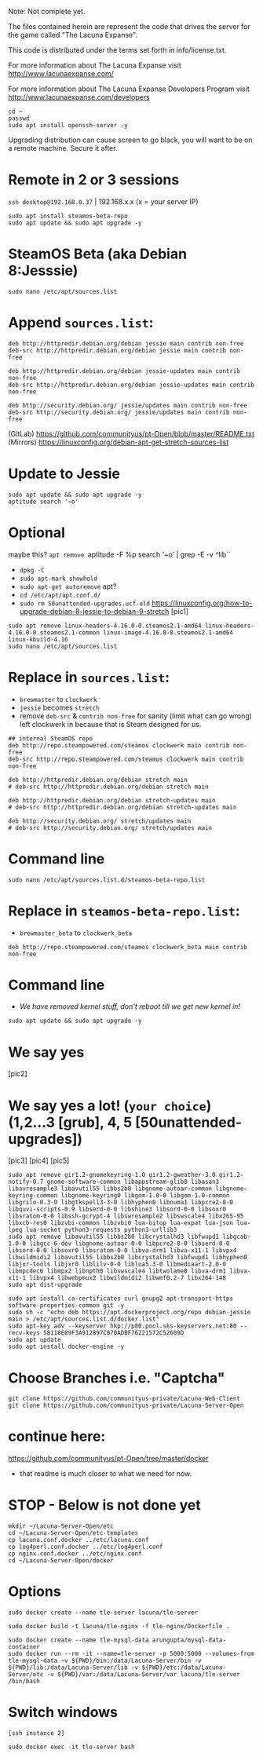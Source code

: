 Note: Not complete yet.

The files contained herein are represent the code that drives the server for the
game called "The Lacuna Expanse". 

This code is distributed under the terms set forth in info/license.txt.

For more information about The Lacuna Expanse visit http://www.lacunaexpanse.com/

For more information about The Lacuna Expanse Developers Program visit
http://www.lacunaexpanse.com/developers

```
cd ~
passwd
sudo apt install openssh-server -y
```
Upgrading distribution can cause screen to go black, you will want to be on a remote machine. Secure it after.
# Remote in 2 or 3 sessions
`ssh desktop@192.168.0.37`  |  192.168.x.x (x = your server IP)
```
sudo apt install steamos-beta-repo
sudo apt update && sudo apt upgrade -y
```
# SteamOS Beta (aka Debian 8:Jesssie)
```
sudo nano /etc/apt/sources.list
```
# Append `sources.list`:
```
deb http://httpredir.debian.org/debian jessie main contrib non-free
deb-src http://httpredir.debian.org/debian jessie main contrib non-free

deb http://httpredir.debian.org/debian jessie-updates main contrib non-free
deb-src http://httpredir.debian.org/debian jessie-updates main contrib non-free

deb http://security.debian.org/ jessie/updates main contrib non-free
deb-src http://security.debian.org/ jessie/updates main contrib non-free
```
(GitLab) https://github.com/communityus/pt-Open/blob/master/README.txt
(Mirrors) https://linuxconfig.org/debian-apt-get-stretch-sources-list
# Update to Jessie
```
sudo apt update && sudo apt upgrade -y
aptitude search '~o'
```
# Optional
maybe this? `apt remove `aptitude -F %p search ‘~o’ | grep -E -v ^lib``
- `dpkg -C`
- `sudo apt-mark showhold`
- `sudo apt-get autoremove` apt?
- `cd /etc/apt/apt.conf.d/`         
- `sudo rm 50unattended-upgrades.ucf-old`
https://linuxconfig.org/how-to-upgrade-debian-8-jessie-to-debian-9-stretch
[pic1]
```
sudo apt remove linux-headers-4.16.0-0.steamos2.1-amd64 linux-headers-4.16.0-0.steamos2.1-common linux-image-4.16.0-0.steamos2.1-amd64 linux-kbuild-4.16
sudo nano /etc/apt/sources.list
```
# Replace in `sources.list`:
- `brewmaster` to `clockwerk`
- `jessie` becomes `stretch`
- remove `deb-src` & `contrib non-free` for sanity (limit what can go wrong) left clockwerk in because that is Steam designed for us.
```
## internal SteamOS repo
deb http://repo.steampowered.com/steamos clockwerk main contrib non-free
deb-src http://repo.steampowered.com/steamos clockwerk main contrib non-free

deb http://httpredir.debian.org/debian stretch main
# deb-src http://httpredir.debian.org/debian stretch main

deb http://httpredir.debian.org/debian stretch-updates main
# deb-src http://httpredir.debian.org/debian stretch-updates main

deb http://security.debian.org/ stretch/updates main
# deb-src http://security.debian.org/ stretch/updates main
```
# Command line
```
sudo nano /etc/apt/sources.list.d/steamos-beta-repo.list
```
# Replace in `steamos-beta-repo.list`:
- `brewmaster_beta` to `clockwerk_beta`
```
deb http://repo.steampowered.com/steamos clockwerk_beta main contrib non-free
```
# Command line
- *We have removed kernel stuff, don't reboot till we get new kernel in!*
```
sudo apt update && sudo apt upgrade -y
```
# We say yes
[pic2]
# We say yes a lot! (`your choice`) (1,2...3 [grub], 4, 5 [50unattended-upgrades])
[pic3]
[pic4]
[pic5]
```
sudo apt remove gir1.2-gnomekeyring-1.0 gir1.2-gweather-3.0 gir1.2-notify-0.7 gnome-software-common libappstream-glib8 libasan3 libavresample3 libavutil55 libbs2b0 libgnome-autoar-common libgnome-keyring-common libgnome-keyring0 libgom-1.0-0 libgom-1.0-common libgrilo-0.3-0 libgtkspell3-3-0 libhyphen0 libnuma1 libpcre2-8-0 libquvi-scripts-0.9 libserd-0-0 libshine3 libsord-0-0 libsoxr0 libsratom-0-0 libssh-gcrypt-4 libswresample2 libswscale4 libx265-95 libxcb-res0 libzvbi-common libzvbi0 lua-bitop lua-expat lua-json lua-lpeg lua-socket python3-requests python3-urllib3  
sudo apt remove libavutil55 libbs2b0 libcrystalhd3 libfwupd1 libgcab-1.0-0 libgcc-6-dev libgnome-autoar-0-0 libpcre2-8-0 libserd-0-0 libsord-0-0 libsoxr0 libsratom-0-0 libva-drm1 libva-x11-1 libvpx4 libwildmidi2 libavutil55 libbs2b0 libcrystalhd3 libfwupd1 libhyphen0 libjxr-tools libjxr0 liblilv-0-0 liblua5.3-0 libmediaart-2.0-0 libmpcdec6 libmpx2 libnpth0 libswscale4 libtwolame0 libva-drm1 libva-x11-1 libvpx4 libwebpmux2 libwildmidi2 libwmf0.2-7 libx264-148
sudo apt dist-upgrade
```
```
sudo apt install ca-certificates curl gnupg2 apt-transport-https software-properties-common git -y
sudo sh -c "echo deb https://apt.dockerproject.org/repo debian-jessie main > /etc/apt/sources.list.d/docker.list"
sudo apt-key adv --keyserver hkp://p80.pool.sks-keyservers.net:80 --recv-keys 58118E89F3A912897C070ADBF76221572C52609D
sudo apt update
sudo apt install docker-engine -y
```
# Choose Branches i.e. "Captcha"
```
git clone https://github.com/communityus-private/Lacuna-Web-Client
git clone https://github.com/communityus-private/Lacuna-Server-Open
```
# continue here:
https://github.com/communityus/pt-Open/tree/master/docker
- that readme is much closer to what we need for now.


# STOP - Below is not done yet
```
mkdir ~/Lacuna-Server-Open/etc
cd ~/Lacuna-Server-Open/etc-templates
cp lacuna.conf.docker ../etc/lacuna.conf
cp log4perl.conf.docker ../etc/log4perl.conf
cp nginx.conf.docker ../etc/nginx.conf
cd ~/Lacuna-Server-Open/docker
```
# Options
```
sudo docker create --name tle-server lacuna/tle-server
```
```
sudo docker build -t lacuna/tle-nginx -f tle-nginx/Dockerfile .
```

```
sudo docker create --name tle-mysql-data arungupta/mysql-data-container
sudo docker run --rm -it --name=tle-server -p 5000:5000 --volumes-from tle-mysql-data -v ${PWD}/bin:/data/Lacuna-Server/bin -v ${PWD}/lib:/data/Lacuna-Server/lib -v ${PWD}/etc:/data/Lacuna-Server/etc -v ${PWD}/var:/data/Lacuna-Server/var lacuna/tle-server /bin/bash
```
# Switch windows
`[ssh instance 2]`
```
sudo docker exec -it tle-server bash
```
